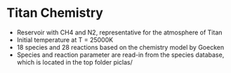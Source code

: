 # Titan Chemistry
* Reservoir with CH4 and N2, representative for the atmosphere of Titan
* Initial temperature at T = 25000K
* 18 species and 28 reactions based on the chemistry model by Goecken
* Species and reaction parameter are read-in from the species database, which is located in the top folder piclas/
